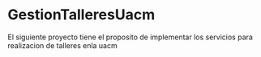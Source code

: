 # GestionTalleresUacm
El siguiente proyecto tiene el proposito de implementar los servicios para realizacion de talleres enla uacm
